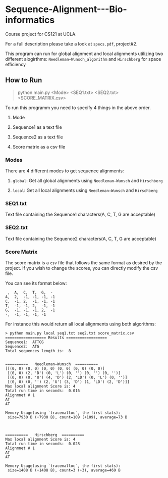 # Sequence-Alignment---Bio-informatics

Course project for CS121 at UCLA.

For a full description please take a look at `specs.pdf`, project#2.

This program can run for global alignment and local alignments utilizing two different alogirthms: `Needleman–Wunsch_algorithm` and `Hirschberg` for space efficiency

## How to Run

> python main.py  \<Mode> <SEQ1.txt> <SEQ2.txt> <SCORE_MATRIX.csv> 

To run this programm you need to specify 4 things in the above order.

1. Mode 

2. Sequence1 as a text file

3. Sequence2 as a text file

4. Score matrix as a csv file

### Modes

There are 4 different modes to get sequence alignments:

1. `global`: Get all global alignments using `Needleman–Wunsch` and `Hirschberg`

2. `local`: Get all local alignments using `Needleman–Wunsch` and `Hirschberg`

### SEQ1.txt

Text file containing the Sequence1 characters(A, C, T, G are acceptable) 

### SEQ2.txt

Text file containing the Sequence2 characters(A, C, T, G are acceptable) 

### Score Matrix

The score matrix is a `csv` file that follows the same format as desired by the project. If you wish to change the scores, you can directly modify the csv file.

You can see its format below:

```
 ,  A,  C,  T,  G,  -
A,  2,  -1, -1, -1, -1
C,  -1, 2,  -1, -1, -1
T,  -1, -1, 2,  -1, -1
G,  -1, -1, -1, 2,  -1
-,  -1, -1, -1, -1

```

For instance this would return all local alignments using both algorithms:

```
> python main.py local seq1.txt seq2.txt score_matrix.csv
================== Results ==================
Sequence1:  ATTCG
Sequence2:  ATG
Total sequences length is:  8


==========   Needleman–Wunsch  ==========
[[(0, 0) (0, 0) (0, 0) (0, 0) (0, 0) (0, 0)]
 [(0, 0) (2, 'D') (0, 'L') (0, '') (0, '') (0, '')]
 [(0, 0) (0, 'U') (4, 'D') (2, 'LD') (0, 'L') (0, '')]
 [(0, 0) (0, '') (2, 'U') (3, 'D') (1, 'LD') (2, 'D')]]
Max local alignment Score is: 4
Total run time in seconds:  0.016
Alignmnet # 1
AT
AT

Memory Usage(using `tracemalloc`, the first stats):
 size=7930 B (+7930 B), count=109 (+109), average=73 B



==========   Hirschberg  ==========
Max local alignment Score is: 4
Total run time in seconds:  0.028
Alignmnet # 1
AT
AT

Memory Usage(using `tracemalloc`, the first stats):
 size=1408 B (+1408 B), count=3 (+3), average=469 B
```
